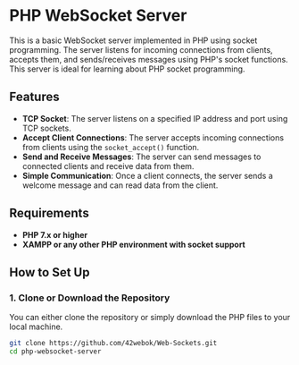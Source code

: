 # PHP WebSocket Server

This is a basic WebSocket server implemented in PHP using socket programming. The server listens for incoming connections from clients, accepts them, and sends/receives messages using PHP's socket functions. This server is ideal for learning about PHP socket programming.

## Features

- **TCP Socket**: The server listens on a specified IP address and port using TCP sockets.
- **Accept Client Connections**: The server accepts incoming connections from clients using the `socket_accept()` function.
- **Send and Receive Messages**: The server can send messages to connected clients and receive data from them.
- **Simple Communication**: Once a client connects, the server sends a welcome message and can read data from the client.

## Requirements

- **PHP 7.x or higher**
- **XAMPP or any other PHP environment with socket support**

## How to Set Up

### 1. **Clone or Download the Repository**

You can either clone the repository or simply download the PHP files to your local machine.

```bash
git clone https://github.com/42webok/Web-Sockets.git
cd php-websocket-server
